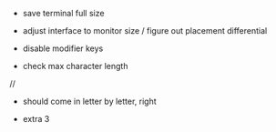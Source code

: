 - save terminal full size

- adjust interface to monitor size / figure out placement differential

- disable modifier keys

- check max character length

//

- should come in letter by letter, right

- extra 3
